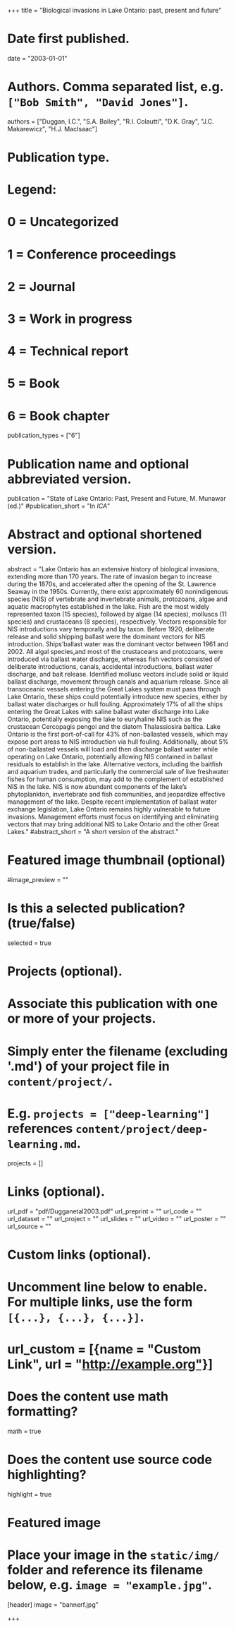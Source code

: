 +++
title = "Biological invasions in Lake Ontario: past, present and future"

 
# Date first published.
date = "2003-01-01"

# Authors. Comma separated list, e.g. `["Bob Smith", "David Jones"]`.
authors = ["Duggan, I.C.", "S.A. Bailey", "R.I. Colautti", "D.K. Gray", "J.C. Makarewicz", "H.J. MacIsaac"]

# Publication type.
# Legend:
# 0 = Uncategorized
# 1 = Conference proceedings
# 2 = Journal
# 3 = Work in progress
# 4 = Technical report
# 5 = Book
# 6 = Book chapter
publication_types = ["6"]

# Publication name and optional abbreviated version.
publication = "State of Lake Ontario: Past, Present and Future, M. Munawar (ed.)"
#publication_short = "In *ICA*"

# Abstract and optional shortened version.
abstract = "Lake Ontario has an extensive history of biological invasions, extending more than 170 years. The rate of invasion began to increase during the 1870s, and accelerated after the opening of the St. Lawrence Seaway in the 1950s. Currently, there exist approximately 60 nonindigenous species (NIS) of vertebrate and invertebrate animals, protozoans, algae and aquatic macrophytes established in the lake. Fish are the most widely represented taxon (15 species), followed by algae (14 species), molluscs (11 species) and crustaceans (8 species), respectively. Vectors responsible for NIS introductions vary temporally and by taxon. Before 1920, deliberate release and solid shipping ballast were the dominant vectors for NIS introduction. Ships’ballast water was the dominant vector between 1961 and 2002. All algal species,and most of the crustaceans and protozoans, were introduced via ballast water discharge, whereas fish vectors consisted of deliberate introductions, canals, accidental introductions, ballast water discharge, and bait release. Identified mollusc vectors include solid or liquid ballast discharge, movement through canals and aquarium release. Since all transoceanic vessels entering the Great Lakes system must pass through Lake Ontario, these ships could potentially introduce new species, either by ballast water discharges or hull fouling. Approximately 17% of all the ships entering the Great Lakes with saline ballast water discharge into Lake Ontario, potentially exposing the lake to euryhaline NIS such as the crustacean Cercopagis pengoi and the diatom Thalassiosira baltica. Lake Ontario is the first port-of-call for 43% of non-ballasted vessels, which may expose port areas to NIS introduction via hull fouling. Additionally, about 5% of non-ballasted vessels will load and then discharge ballast water while operating on Lake Ontario, potentially allowing NIS contained in ballast residuals to establish in the lake. Alternative vectors, including the baitfish and aquarium trades, and particularly the commercial sale of live freshwater fishes for human consumption, may add to the complement of established NIS in the lake. NIS is now abundant components of the lake’s phytoplankton, invertebrate and fish communities, and jeopardize effective management of the lake. Despite recent implementation of ballast water exchange legislation, Lake Ontario remains highly vulnerable to future invasions. Management efforts must focus on identifying and eliminating vectors that may bring additional NIS to Lake Ontario and the other Great Lakes."
#abstract_short = "A short version of the abstract."

# Featured image thumbnail (optional)
#image_preview = ""

# Is this a selected publication? (true/false)
selected = true

# Projects (optional).
#   Associate this publication with one or more of your projects.
#   Simply enter the filename (excluding '.md') of your project file in `content/project/`.
#   E.g. `projects = ["deep-learning"]` references `content/project/deep-learning.md`.
projects = []

# Links (optional).
url_pdf = "pdf/Dugganetal2003.pdf"
url_preprint = ""
url_code = ""
url_dataset = ""
url_project = ""
url_slides = ""
url_video = ""
url_poster = ""
url_source = ""

# Custom links (optional).
#   Uncomment line below to enable. For multiple links, use the form `[{...}, {...}, {...}]`.
# url_custom = [{name = "Custom Link", url = "http://example.org"}]

# Does the content use math formatting?
math = true

# Does the content use source code highlighting?
highlight = true

# Featured image
# Place your image in the `static/img/` folder and reference its filename below, e.g. `image = "example.jpg"`.
[header]
image = "bannerf.jpg"

+++
